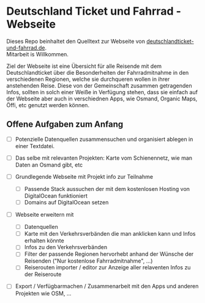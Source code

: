 # Deutschland Ticket und Fahrrad - Webseite

Dieses Repo beinhaltet den Quelltext zur Webseite von [deutschlandticket-und-fahrrad.de](https://deutschlandticket-und-fahrrad.de).  
Mitarbeit is Willkommen.

Ziel der Webseite ist eine Übersicht für alle Reisende mit dem Deutschlandticket über die Besonderheiten der Fahrradmitnahme in den verschiedenen Regionen, welche sie durchqueren wollen in ihrer anstehenden Reise. Diese von der Gemeinschaft zusammen getragenden Infos, sollten in solch einer Weiße in Verfügung stehen, dass sie einfach auf der Webseite aber auch in verschiednen Apps, wie Osmand, Organic Maps, Öffi, etc genutzt werden können.

## Offene Aufgaben zum Anfang

 - [ ] Potenzielle Datenquellen zusammensuchen und organisiert ablegen in einer Textdatei.
 - [ ] Das selbe mit relevanten Projekten: Karte vom Schienennetz, wie man Daten an Osmand gibt, etc
 - [ ] Grundlegende Webseite mit Projekt info zur Teilnahme
   - [ ] Passende Stack aussuchen der mit dem kostenlosen Hosting von DigitalOcean funktioniert
   - [ ] Domains auf DigitalOcean setzen
 - [ ] Webseite erweitern mit 
   - [ ] Datenquellen
   - [ ] Karte mit den Verkehrsverbänden die man anklicken kann und Infos erhalten könnte
   - [ ] Infos zu den Verkehrsverbänden
   - [ ] Filter der passende Regionen hervorhebt anhand der Wünsche der Reisenden ("Nur kostenlose Fahrradmitnahme", ...)
   - [ ] Reiserouten importer / editor zur Anzeige aller relaventen Infos zu der Reiseroute
 - [ ] Export / Verfügbarmachen / Zusammenarbeit mit den Apps und anderen Projekten wie OSM, ...

